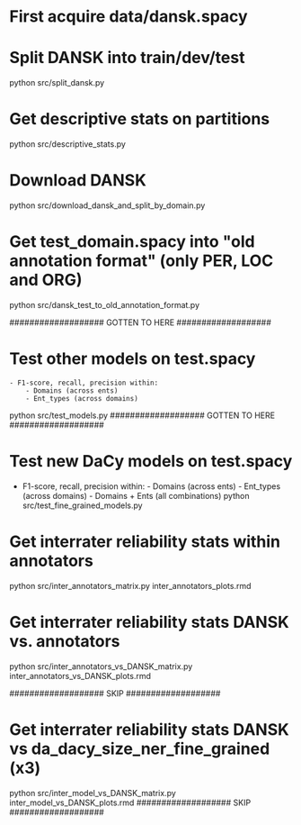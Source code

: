 # First acquire data/dansk.spacy 

# Split DANSK into train/dev/test
python src/split_dansk.py

# Get descriptive stats on partitions
python src/descriptive_stats.py

# Download DANSK
python src/download_dansk_and_split_by_domain.py

# Get test_domain.spacy into "old annotation format" (only PER, LOC and ORG)
python src/dansk_test_to_old_annotation_format.py

################### GOTTEN TO HERE ################### 
# Test other models on test.spacy
    - F1-score, recall, precision within:
        - Domains (across ents)
        - Ent_types (across domains)
python src/test_models.py 
################### GOTTEN TO HERE ################### 

# Test new DaCy models on test.spacy
- F1-score, recall, precision within:
        - Domains (across ents)
        - Ent_types (across domains)
        - Domains + Ents (all combinations)
python src/test_fine_grained_models.py

# Get interrater reliability stats within annotators
python src/inter_annotators_matrix.py
inter_annotators_plots.rmd

# Get interrater reliability stats DANSK vs. annotators
python src/inter_annotators_vs_DANSK_matrix.py
inter_annotators_vs_DANSK_plots.rmd

################### SKIP ################### 
# Get interrater reliability stats DANSK vs da_dacy_size_ner_fine_grained (x3)
python src/inter_model_vs_DANSK_matrix.py
inter_model_vs_DANSK_plots.rmd
################### SKIP ################### 
